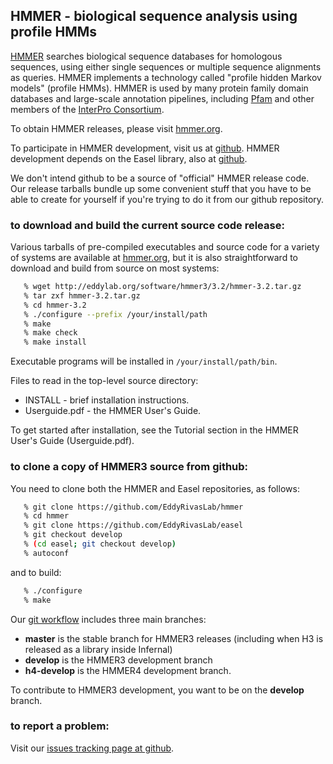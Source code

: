 ## HMMER - biological sequence analysis using profile HMMs

[HMMER](http://hmmer.org) searches biological sequence databases for homologous sequences,
using either single sequences or multiple sequence alignments as
queries. HMMER implements a technology called "profile hidden Markov
models" (profile HMMs). HMMER is used by many protein family domain
databases and large-scale annotation pipelines, including
[Pfam](http://pfam.xfam.org) and other members of the
[InterPro Consortium](http://www.ebi.ac.uk/interpro/).

To obtain HMMER releases, please visit [hmmer.org](http://hmmer.org).

To participate in HMMER development, visit us at
[github](https://github.com/EddyRivasLab/hmmer).  HMMER development
depends on the Easel library, also at
[github](https://github.com/EddyRivasLab/easel).

We don't intend github to be a source of "official" HMMER release
code.  Our release tarballs bundle up some convenient stuff that you
have to be able to create for yourself if you're trying to do it from
our github repository.


### to download and build the current source code release:

Various tarballs of pre-compiled executables and source code for a
variety of systems are available at [hmmer.org](http://hmmer.org), but
it is also straightforward to download and build from source on most
systems:

```bash
   % wget http://eddylab.org/software/hmmer3/3.2/hmmer-3.2.tar.gz
   % tar zxf hmmer-3.2.tar.gz
   % cd hmmer-3.2
   % ./configure --prefix /your/install/path
   % make
   % make check
   % make install
``` 

Executable programs will be installed in `/your/install/path/bin`.

Files to read in the top-level source directory:

   * INSTALL - brief installation instructions.
   * Userguide.pdf - the HMMER User's Guide.
 
To get started after installation, see the Tutorial section in the
HMMER User's Guide (Userguide.pdf).


### to clone a copy of HMMER3 source from github:

You need to clone both the HMMER and Easel repositories, as follows:

```bash
   % git clone https://github.com/EddyRivasLab/hmmer
   % cd hmmer
   % git clone https://github.com/EddyRivasLab/easel
   % git checkout develop
   % (cd easel; git checkout develop)
   % autoconf
```

and to build:

```bash
   % ./configure
   % make
```

Our [git workflow](https://github.com/EddyRivasLab/hmmer/wiki/Git-workflow)
includes three main branches:

 * **master** is the stable branch for HMMER3 releases (including when
   H3 is released as a library inside Infernal)
 * **develop** is the HMMER3 development branch
 * **h4-develop** is the HMMER4 development branch.

To contribute to HMMER3 development, you want to be on the **develop**
branch.


### to report a problem:

Visit our
[issues tracking page at github](https://github.com/EddyRivasLab/hmmer/issues).

